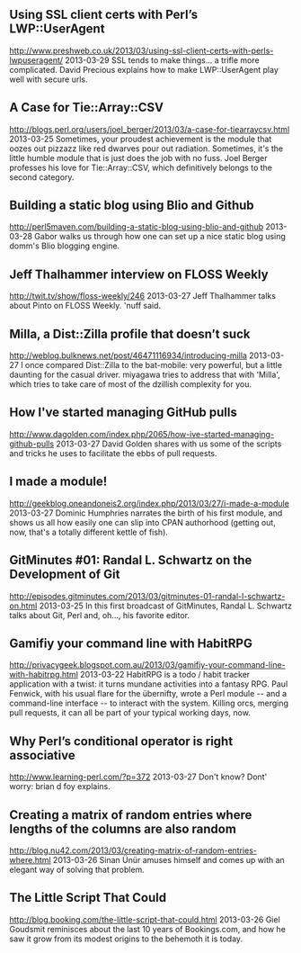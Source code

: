 ## Using SSL client certs with Perl’s LWP::UserAgent
http://www.preshweb.co.uk/2013/03/using-ssl-client-certs-with-perls-lwpuseragent/
2013-03-29
SSL tends to make things... a trifle more complicated. David Precious explains
how to make LWP::UserAgent play well with secure urls.

## A Case for Tie::Array::CSV
http://blogs.perl.org/users/joel_berger/2013/03/a-case-for-tiearraycsv.html
2013-03-25
Sometimes, your proudest achievement is the module that oozes out pizzazz like
red dwarves pour out radiation. Sometimes, it's the little humble module that
is just does the job with no fuss. Joel Berger professes his love for 
Tie::Array::CSV, which definitively belongs to the second category.

## Building a static blog using Blio and Github
http://perl5maven.com/building-a-static-blog-using-blio-and-github
2013-03-28
Gabor walks us through how one can set up a nice static blog using domm's Blio blogging engine.

## Jeff Thalhammer interview on FLOSS Weekly
http://twit.tv/show/floss-weekly/246
2013-03-27
Jeff Thalhammer talks about Pinto on FLOSS Weekly. 'nuff said.

## Milla, a Dist::Zilla profile that doesn’t suck 
http://weblog.bulknews.net/post/46471116934/introducing-milla
2013-03-27
I once compared Dist::Zilla to the bat-mobile: very powerful, but a little
daunting for the casual driver. miyagawa tries to address that with 'Milla', 
which tries to take care of most of the dzillish complexity for you.

## How I've started managing GitHub pulls
http://www.dagolden.com/index.php/2065/how-ive-started-managing-github-pulls
2013-03-27
David Golden shares with us some of the scripts and tricks he uses to
facilitate the ebbs of pull requests.

## I made a module! 
http://geekblog.oneandoneis2.org/index.php/2013/03/27/i-made-a-module
2013-03-27
Dominic Humphries narrates the birth of his first module, and shows us all how
easily one can slip into CPAN authorhood (getting out, now, that's a totally different kettle of fish). 

## GitMinutes #01: Randal L. Schwartz on the Development of Git 
http://episodes.gitminutes.com/2013/03/gitminutes-01-randal-l-schwartz-on.html
2013-03-25
In this first broadcast of GitMinutes, Randal L. Schwartz talks about Git, Perl and, oh..., his favorite editor.

## Gamifiy your command line with HabitRPG 
http://privacygeek.blogspot.com.au/2013/03/gamifiy-your-command-line-with-habitrpg.html
2013-03-22
HabitRPG is a todo / habit tracker application with a twist: it turns mundane
activities into a fantasy RPG. Paul Fenwick, with his usual flare for the übernifty, wrote 
a Perl module -- and a command-line interface -- to interact with the system.
Killing orcs, merging pull requests, it can all be part of your typical
working days, now.

## Why Perl’s conditional operator is right associative
http://www.learning-perl.com/?p=372
2013-03-27
Don't know? Dont' worry: brian d foy explains.

## Creating a matrix of random entries where lengths of the columns are also random 
http://blog.nu42.com/2013/03/creating-matrix-of-random-entries-where.html
2013-03-26
Sinan Ünür amuses himself and comes up with an elegant way of solving that
problem.

## The Little Script That Could
http://blog.booking.com/the-little-script-that-could.html
2013-03-26
Giel Goudsmit reminisces about the last 10 years of Bookings.com, and how he
saw it grow from its modest origins to the behemoth it is today.


